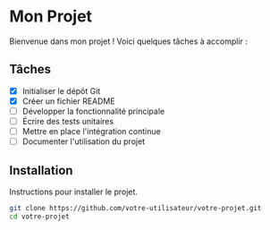 # Mon Projet

Bienvenue dans mon projet ! Voici quelques tâches à accomplir :

## Tâches

- [x] Initialiser le dépôt Git
- [x] Créer un fichier README
- [ ] Développer la fonctionnalité principale
- [ ] Écrire des tests unitaires
- [ ] Mettre en place l'intégration continue
- [ ] Documenter l'utilisation du projet

## Installation

Instructions pour installer le projet.

```bash
git clone https://github.com/votre-utilisateur/votre-projet.git
cd votre-projet

